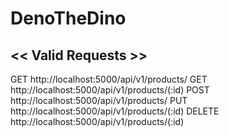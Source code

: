 # DenoTheDino

## << Valid Requests >>

GET http://localhost:5000/api/v1/products/
GET http://localhost:5000/api/v1/products/(:id)
POST http://localhost:5000/api/v1/products/
PUT http://localhost:5000/api/v1/products/(:id)
DELETE http://localhost:5000/api/v1/products/(:id)
